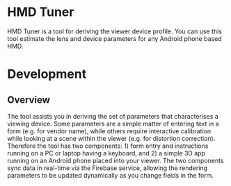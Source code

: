 HMD Tuner
==================================

HMD Tuner is a tool for deriving the viewer device profile.
You can use this tool estimate the lens and device parameters for any Android phone based HMD.

Development
========================

Overview
--------

The tool assists you in deriving the set of parameters that characterises a viewing device.
Some parameters are a simple matter of entering text in a form (e.g. for vendor name),
while others require interactive calibration while looking at a scene
within the viewer (e.g. for distortion correction). Therefore the tool has two
components: 1) form entry and instructions running on a PC or laptop having a
keyboard, and 2) a simple 3D app running on an Android phone placed into your viewer.
The two components sync data in real-time via the Firebase service, allowing
the rendering parameters to be updated dynamically as you change fields in
the form.